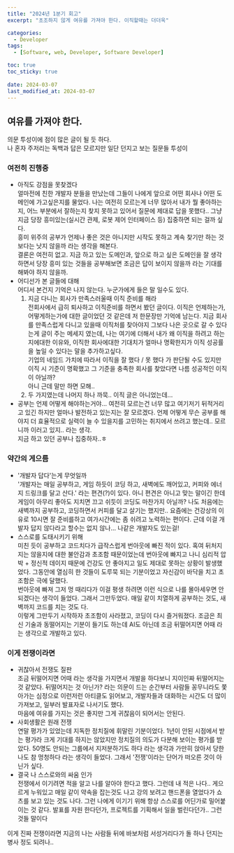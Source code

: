 ```yaml
---
title: "2024년 1분기 회고"
excerpt: "초조하지 않게 여유를 가져야 한다. 이직할때는 더더욱"

categories:
  - Developer
tags:
  - [Software, web, Developer, Software Developer]

toc: true
toc_sticky: true
 
date: 2024-03-07
last_modified_at: 2024-03-07
---   
```


## 여유를 가져야 한다.
의문 투성이에 점이 많은 글이 될 듯 하다.     
나 혼자 주저리는 독백과 답은 모르지만 일단 던지고 보는 질문들 투성이

### 여전히 진행중
- 아직도 강점을 못찾겠다     
  얼마전에 친한 개발자 분들을 만났는데 그들이 나에게 앞으로 어떤 회사나 어떤 도메인에 가고싶은지를 물었다. 나는 여전히 모르는게 너무 많아서 내가 뭘 좋아하는지, 어느 부분에서 잘하는지 찾지 못하고 있어서 질문에 제대로 답을 못했다.. 그냥 지금 당장 흥미있는(실시간 관제, 로봇 제어 인터페이스 등) 집중하면 되는 걸까 싶다.    
  흥미 위주의 공부가 언제나 좋은 것은 아니지만 시작도 못하고 계속 찾기만 하는 것보다는 낫지 않을까 라는 생각을 해본다.    
  결론은 여전히 없고. 지금 하고 있는 도메인과, 앞으로 하고 싶은 도메인을 잘 생각하면서 당장 흥미 있는 것들을 공부해보면 조금은 답이 보이지 않을까 라는 기대를 해봐야 하지 않을까.    
- 어디선가 본 글들에 대해     
  어디서 본건지 기억은 나지 않는다. 누군가에게 들은 말 일수도 있다.      
  1. 지금 다니는 회사가 만족스러울때 이직 준비를 해라     
      전회사에서 급히 퇴사하고 이직준비를 하면서 봤던 글이다. 이직은 언제하는가, 어떻게하는가에 대한 글이었던 것 같은데 저 한문장만 기억에 남는다. 지금 회사를 만족스럽게 다니고 있을때 이직처를 찾아야지 그보다 나은 곳으로 갈 수 있다는게 글이 주는 메세지 였는데, 나는 여기에 더해서 내가 왜 이직을 하려고 하는지에대한 이유와, 이직한 회사에대한 기대치가 얼마나 명확한지가 이직 성공률을 높일 수 있다는 말을 추가하고싶다.     
      기업의 네임드 가치에 따라서 이직을 잘 했다 / 못 했다 가 판단될 수도 있지만 이직 시 기준이 명확했고 그 기준을 충족한 회사를 찾았다면 나름 성공적인 이직이 아닐까?      
      아니 근데 말만 하면 모해..
  1. 두 가지였는데 나머지 하나 까묵.. 이직 글은 아니었는데...
- 공부는 언제 어떻게 해야하는거야...
  여전히 모르는건 너무 많고 여기저기 뒤적거리고 있긴 하지만 얼마나 발전하고 있는지는 잘 모르겠다. 언제 어떻게 무슨 공부를 해야지 더 효율적으로 실력이 늘 수 있을지를 고민하는 취지에서 쓰려고 했는데.. 모르니까 이러고 있지.. 라는 생각.     
  지금 하고 있던 공부나 집중하자..ㅎ

### 약간의 게으름
- '개발자 답다'는게 무엇일까     
  '개발자는 매일 공부하고, 게임 하듯이 코딩 하고, 새벽에도 깨어있고, 커피와 에너지 드링크를 달고 산다.' 라는 편견(?)이 있다. 아니 편견은 아니고 맞는 말이긴 한데 게임이 아무리 좋아도 지치면 끄고 쉬듯이 코딩도 마찬가지 아닐까? 나도 처음에는 새벽까지 공부하고, 코딩하면서 커피를 달고 살기는 했지만.. 요즘에는 건강상의 이유로 10시면 잘 준비를하고 여가시간에는 좀 쉬려고 노력하는 편이다. 근데 이걸 개발자 답지 않다라고 할수는 없지 않나... 나같은 개발자도 있는걸!     
- 스스로를 도태시키기 위해     
  미친 듯이 공부하고 코드치다가 급작스럽게 번아웃에 빠진 적이 있다. 혹여 뒤처지지는 않을지에 대한 불안감과 초조함 때문이었는데 번아웃에 빠지고 나니 심리적 압박 + 정신적 데이지 때문에 건강도 안 좋아지고 일도 제대로 못하는 상황이 발생했었다. 그동안에 열심히 한 것들이 도루묵 되는 기분이었고 자신감이 바닥을 치고 초조함은 극에 달했다.     
  번아웃에 빠져 그저 멍 때리다가 이걸 평생 하려면 이런 식으로 나를 몰아세우면 안 되겠다는 생각이 들었다. 그래서 그만두었다. 매일 같이 치열하게 공부하는 것도, 새벽까지 코드를 치는 것도 다.    
  이렇게 그만두기 시작하자 초조함이 사라졌고, 코딩이 다시 즐거워졌다. 조금은 최신 기술과 동떨어지는 기분이 들기도 하는데 AI도 아닌데 조금 뒤떨어지면 어때 라는 생각으로 개발하고 있다.

### 이게 전쟁이라면
- 귀찮아서 전쟁도 질판      
  조금 뒤떨어지면 어때 라는 생각을 가지면서 개발을 하다보니 지이인짜 뒤떨어지는 것 같았다. 뒤떨어지는 것 아닌가? 라는 의문이 드는 순간부터 사람들 꽁무니라도 쫓아가는 심정으로 이런저런 아티클도 읽어보고, 개발자들과 대화하는 시간도 더 많이 가져보고, 일부러 발표자로 나서기도 했다.     
  마음에 여유를 가지는 것은 좋지만 그게 귀찮음이 되어서는 안된다.
- 사회생활은 원래 전쟁     
  연말 평가가 있었는데 지독한 정치질에 휘말린 기분이었다. 1년이 안된 시점에서 받는 평가라 크게 기대를 하지는 않았지만 정치질의 의도가 다분해 보이는 평가를 받았다. 50명도 안되는 그룹에서 지저분하기도 하다 라는 생각과 가만히 앉아서 당한 나도 참 멍청하다 라는 생각이 들었다. 그래서 '전쟁'이라는 단어가 떠오른 것이 아닌가 싶다.
- 결국 나 스스로와의 싸움 인가     
  전쟁에서 이기려면 적을 알고 나를 알아야 한다고 했다. 그런데 내 적은 나다.. 게으르게 누워있고 매일 같이 약속을 잡는것도 나고 강의 보려고 핸드폰을 열었다가 쇼츠를 보고 있는 것도 나다. 그런 나에게 이기기 위해 항상 스스로를 어딘가로 밀어붙이는 것 같다. 발표를 자원 한다던가, 프로젝트를 기획해서 일을 벌린다던가.. 그런 것들 말이다
    
이게 진짜 전쟁이라면 지금의 나는 사람들 뒤에 바보처럼 서성거리다가 돌 하나 던지는 병사 정도 되려나..      